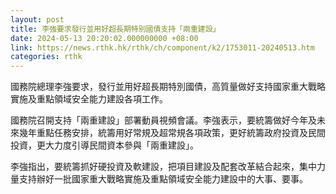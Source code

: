 ```yaml
---
layout: post
title: 李強要求發行並用好超長期特別國債支持「兩重建設」
date: 2024-05-13 20:20:02.000000000 +08:00
link: https://news.rthk.hk/rthk/ch/component/k2/1753011-20240513.htm
categories: rthk
---
```


國務院總理李強要求，發行並用好超長期特別國債，高質量做好支持國家重大戰略實施及重點領域安全能力建設各項工作。

國務院召開支持「兩重建設」部署動員視頻會議。李強表示，要統籌做好今年及未來幾年重點任務安排，統籌用好常規及超常規各項政策，更好統籌政府投資及民間投資，更大力度引導民間資本參與「兩重建設」。

李強指出，要統籌抓好硬投資及軟建設，把項目建設及配套改革結合起來，集中力量支持辦好一批國家重大戰略實施及重點領域安全能力建設中的大事、要事。
